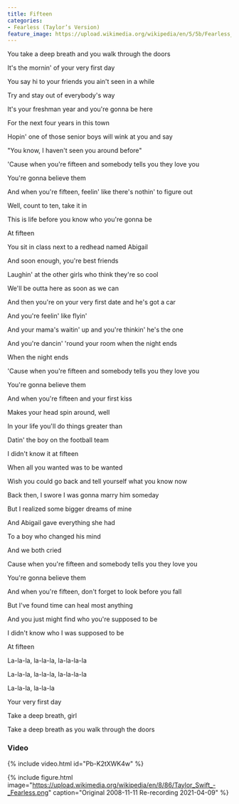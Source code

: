 ```yaml
---
title: Fifteen
categories:
- Fearless (Taylor’s Version)
feature_image: https://upload.wikimedia.org/wikipedia/en/5/5b/Fearless_%28Taylor%27s_Version%29_%282021_album_cover%29_by_Taylor_Swift.png
--- 
```

You take a deep breath and you walk through the doors

It's the mornin' of your very first day

You say hi to your friends you ain't seen in a while

Try and stay out of everybody's way

It's your freshman year and you're gonna be here

For the next four years in this town

Hopin' one of those senior boys will wink at you and say

"You know, I haven't seen you around before"

'Cause when you're fifteen and somebody tells you they love you

You're gonna believe them

And when you're fifteen, feelin' like there's nothin' to figure out

Well, count to ten, take it in

This is life before you know who you're gonna be

At fifteen

You sit in class next to a redhead named Abigail

And soon enough, you're best friends

Laughin' at the other girls who think they're so cool

We'll be outta here as soon as we can

And then you're on your very first date and he's got a car

And you're feelin' like flyin'

And your mama's waitin' up and you're thinkin' he's the one

And you're dancin' 'round your room when the night ends

When the night ends

'Cause when you're fifteen and somebody tells you they love you

You're gonna believe them

And when you're fifteen and your first kiss

Makes your head spin around, well

In your life you'll do things greater than

Datin' the boy on the football team

I didn't know it at fifteen

When all you wanted was to be wanted

Wish you could go back and tell yourself what you know now

Back then, I swore I was gonna marry him someday

But I realized some bigger dreams of mine

And Abigail gave everything she had

To a boy who changed his mind

And we both cried

Cause when you're fifteen and somebody tells you they love you

You're gonna believe them

And when you're fifteen, don't forget to look before you fall

But I've found time can heal most anything

And you just might find who you're supposed to be

I didn't know who I was supposed to be

At fifteen

La-la-la, la-la-la, la-la-la-la

La-la-la, la-la-la, la-la-la-la

La-la-la, la-la-la

Your very first day

Take a deep breath, girl

Take a deep breath as you walk through the doors
### Video

{% include video.html id="Pb-K2tXWK4w" %}




 {% include figure.html image="https://upload.wikimedia.org/wikipedia/en/8/86/Taylor_Swift_-_Fearless.png" caption="Original 2008-11-11 Re-recording 2021-04-09" %}